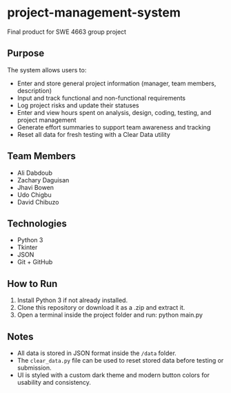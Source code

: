 # project-management-system
Final product for SWE 4663 group project

## Purpose
The system allows users to:
- Enter and store general project information (manager, team members, description)
- Input and track functional and non-functional requirements
- Log project risks and update their statuses
- Enter and view hours spent on analysis, design, coding, testing, and project management
- Generate effort summaries to support team awareness and tracking
- Reset all data for fresh testing with a Clear Data utility

## Team Members
- Ali Dabdoub
- Zachary Daguisan
- Jhavi Bowen
- Udo Chigbu
- David Chibuzo

## Technologies
- Python 3
- Tkinter
- JSON
- Git + GitHub

## How to Run
1. Install Python 3 if not already installed.
2. Clone this repository or download it as a .zip and extract it.
3. Open a terminal inside the project folder and run:
python main.py


## Notes
- All data is stored in JSON format inside the `/data` folder.
- The `clear_data.py` file can be used to reset stored data before testing or submission.
- UI is styled with a custom dark theme and modern button colors for usability and consistency.
